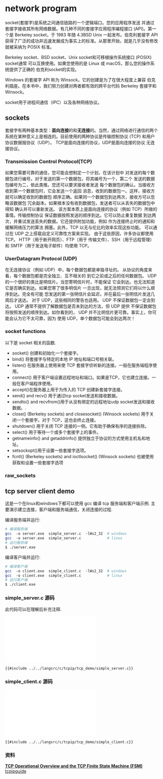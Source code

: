 
# network program

socket(套接字)是系统之间通信链路的一个逻辑端口。您的应用程序发送
并通过套接字接收其所有网络数据。有几种不同的套接字应用程序编程接口 (API)。第一个是
Berkeley socket，于 1983 年随 4.3BSD Unix 一起发布。伯克利套接字 API获得了广泛的成功并迅速发展成为事实上的标准。从那里开始，就是几乎没有修改就被采纳为 POSIX 标准。

Berkeley socket、BSD socket、Unix socket和可移植操作系统接口 (POSIX) socket通常
可以互换使用。如果您使用的是 Linux 或 macOS，那么您的操作系统提供了正确的
伯克利socket的实现。

Windows 的套接字 API 称为 Winsock。它的创建是为了在很大程度上兼容
伯克利插座。在本书中，我们努力创建对两者都有效的跨平台代码 Berkeley 套接字和 Winsock。

socket用于进程间通信（IPC）以及各种网络协议。

## sockets

套接字有两种基本类型：**面向连接**的和**无连接**的。当然，通过网络进行通信的两个系统在某种意义上是相连的。目前使用的两种协议是传输控制协议 (TCP) 和用户协议数据报协议（UDP）。 TCP是面向连接的协议，UDP是面向连接的协议
无连接协议。
### Transmission Control Protocol(TCP)

如果您需要可靠的通信，您可能会想制定一个计划，在该计划中
对发送的每个数据包进行编号。对于发送的第一个数据包，将其编号为一个，第二个
发送的数据包编号为二，依此类推。您还可以要求接收者发送
每个数据包的确认。当接收方收到第一个数据包时，它会发送一个返回
消息，收到的数据包一。这样，接收方就可以确定收到的数据包
顺序正确。如果同一个数据包到达两次，接收方可以忽略该数据包
冗余副本。如果根本没有收到数据包，发送者可以从丢失的数据包中得知
确认并可以重新发送。
该方案本质上是面向连接的协议（例如 TCP）所做的事情。传输控制协议
保证数据按照发送的顺序到达。它可以防止重复数据
到达两次，并重试发送丢失的数据。它还提供附加功能，例如
作为连接终止时的通知和缓解网络压力的算法
拥塞。此外，TCP 以无与伦比的效率实现这些功能。
可以通过在 UDP 之上搭载自定义可靠性方案来实现。
由于这些原因，许多协议都使用 TCP。 HTTP（用于断开网页）、FTP（用于
传输文件）、SSH（用于远程管理）和 SMTP（用于发送电子邮件）均使用
TCP。


### UserDatagram Protocol (UDP)

在无连接协议（例如 UDP）中，每个数据包都是单独寻址的。
从协议的角度来看，每个数据包都是完全独立、互不相关的
到它之前或之后的任何数据包。
UDP 的一个很好的类比是明信片。当您寄明信片时，不能保证
它会到达。也无法知道它是否确实到达。如果您寄了很多明信片
一旦出现，就无法预测它们将以什么顺序到达。完全有可能
您发送的第一张明信片会延迟，并在最后一张明信片发送几周后才送达。
对于 UDP，这些相同的警告也适用。 UDP 不保证数据包一定会到达。
UDP 通常不提供了解数据包是否未到达的方法，但 UDP 提供
不保证数据包将按照发送的顺序到达。如你看到的，
UDP 并不比明信片更可靠。事实上，你可能会认为它不太可靠，因为
使用 UDP，单个数据包可能会到达两次！

### socket functions

以下是 socket 相关的函数.

- socket() 创建和初始化一个套接字。
- bind() 将套接字与特定的本地 IP 地址和端口号相关联。
- listen() 在服务器上使用来使 TCP 套接字侦听新的连接。一般在服务端程序使用。
- connect() 用于客户端设置远程地址和端口。如果是TCP，它也建立连接。一般在客户端程序使用。
- accept()在服务器上用于为传入的 TCP 创建新套接字连接。
- send() and  recv() 用于通过tcp socket发送和接收数据。
- sendto() and  recvfrom()用于从没有绑定的远程地址udp socket发送和接收数据。.
- close() (Berkeley sockets) and  closesocket() (Winsock sockets) 用于关闭一个套接字。对于 TCP，这也会终止连接。
- shutdown() 用于关闭 TCP 连接的一侧。它有助于确保有序的连接拆除。
- select() 用于等待一个或多个套接字上的事件。
- getnameinfo() and  getaddrinfo() 提供独立于协议的方式使用主机名和地址。
- setsockopt()用于设置一些套接字选项。
- fcntl() (Berkeley sockets) and  ioctlsocket() (Winsock sockets) 也被使用获取和设置一些套接字选项


### raw_sockets

## tcp server client demo

这是一个在linux和windows下都可以使用 gcc 编译 tcp 服务端和客户端示例.
主要演示建立连接，客户端和服务端通信，关闭连接的过程.

编译服务端并运行:

```bash
# 编译服务端
gcc  -o server.exe  simple_server.c  -lWs2_32  # windows
gcc  -o server.exe  simple_server.c            # linux
# 运行服务端
$ ./server.exe

```


编译客户端并运行:

```bash
# 编译客户端
gcc  -o client.exe  simple_client.c  -lWs2_32  # windows
gcc  -o client.exe  simple_client.c            # linux
# 运行客户端
$ ./client.exe  

```

### simple_server.c 源码

此代码可以在理解后补充注释.

![](../../langsrc/c/tcpip/tcp_demo/simple_server.c)
```
{{#include ../../langsrc/c/tcpip/tcp_demo/simple_server.c}}
```

### simple_client.c 源码


![](../../langsrc/c/tcpip/tcp_demo/simple_client.c)
```
{{#include ../../langsrc/c/tcpip/tcp_demo/simple_client.c}}
```


### 资料

[**TCP Operational Overview and the TCP Finite State Machine (FSM)**](http://www.tcpipguide.com/free/t_TCPOperationalOverviewandtheTCPFiniteStateMachineF-2.htm)  
[tcpipguide](http://www.tcpipguide.com/index.htm)




